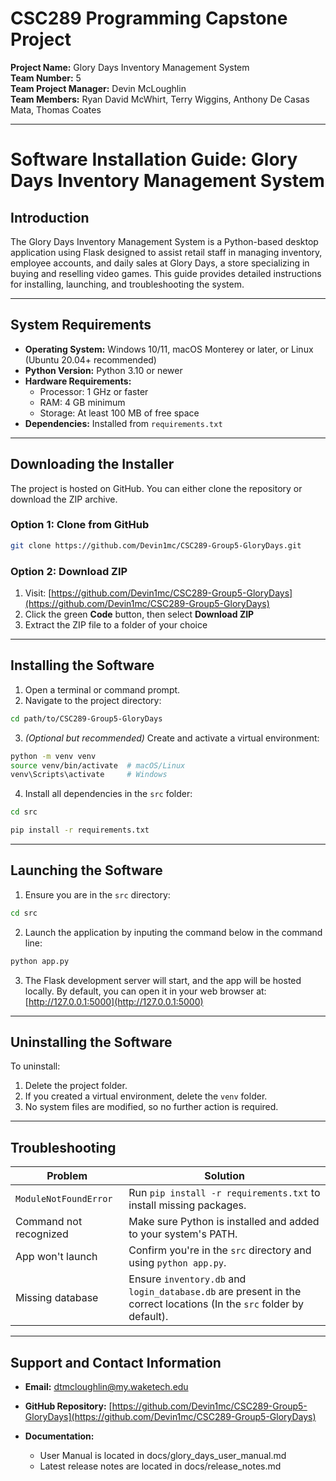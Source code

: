 # CSC289 Programming Capstone Project

**Project Name:** Glory Days Inventory Management System  
**Team Number:** 5  
**Team Project Manager:** Devin McLoughlin  
**Team Members:** Ryan David McWhirt, Terry Wiggins, Anthony De Casas Mata, Thomas Coates

---

# Software Installation Guide: Glory Days Inventory Management System

## Introduction

The Glory Days Inventory Management System is a Python-based desktop application using Flask designed to assist retail staff in managing inventory, employee accounts, and daily sales at Glory Days, a store specializing in buying and reselling video games. This guide provides detailed instructions for installing, launching, and troubleshooting the system.

---

## System Requirements

- **Operating System:** Windows 10/11, macOS Monterey or later, or Linux (Ubuntu 20.04+ recommended)  
- **Python Version:** Python 3.10 or newer  
- **Hardware Requirements:**
  - Processor: 1 GHz or faster
  - RAM: 4 GB minimum
  - Storage: At least 100 MB of free space
- **Dependencies:** Installed from `requirements.txt`

---

## Downloading the Installer

The project is hosted on GitHub. You can either clone the repository or download the ZIP archive.

### Option 1: Clone from GitHub

```bash
git clone https://github.com/Devin1mc/CSC289-Group5-GloryDays.git
```

### Option 2: Download ZIP

1. Visit: [https://github.com/Devin1mc/CSC289-Group5-GloryDays](https://github.com/Devin1mc/CSC289-Group5-GloryDays)  
2. Click the green **Code** button, then select **Download ZIP**  
3. Extract the ZIP file to a folder of your choice

---

## Installing the Software

1. Open a terminal or command prompt.
2. Navigate to the project directory:

```bash
cd path/to/CSC289-Group5-GloryDays
```

3. *(Optional but recommended)* Create and activate a virtual environment:

```bash
python -m venv venv
source venv/bin/activate  # macOS/Linux
venv\Scripts\activate     # Windows
```

4. Install all dependencies in the `src` folder:

```bash
cd src

pip install -r requirements.txt
```

---

## Launching the Software

1. Ensure you are in the `src` directory:

```bash
cd src
```

2. Launch the application by inputing the command below in the command line:

```bash
python app.py
```

3. The Flask development server will start, and the app will be hosted locally.
By default, you can open it in your web browser at: [http://127.0.0.1:5000](http://127.0.0.1:5000)

---

## Uninstalling the Software

To uninstall:

1. Delete the project folder.
2. If you created a virtual environment, delete the `venv` folder.
3. No system files are modified, so no further action is required.

---

## Troubleshooting

| Problem | Solution |
|--------|----------|
| `ModuleNotFoundError` | Run `pip install -r requirements.txt` to install missing packages. |
| Command not recognized | Make sure Python is installed and added to your system's PATH. |
| App won't launch | Confirm you're in the `src` directory and using `python app.py`. |
| Missing database | Ensure `inventory.db` and `login_database.db` are present in the correct locations (In the `src` folder by default). |

---

## Support and Contact Information

- **Email:** [dtmcloughlin@my.waketech.edu](mailto:dtmcloughlin@my.waketech.edu)
- **GitHub Repository:** [https://github.com/Devin1mc/CSC289-Group5-GloryDays](https://github.com/Devin1mc/CSC289-Group5-GloryDays)  
- **Documentation:**

  - User Manual is located in docs/glory_days_user_manual.md
  - Latest release notes are located in docs/release_notes.md
